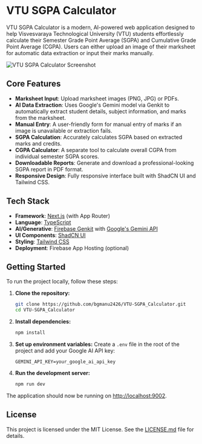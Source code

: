 # VTU SGPA Calculator

VTU SGPA Calculator is a modern, AI-powered web application designed to help Visvesvaraya Technological University (VTU) students effortlessly calculate their Semester Grade Point Average (SGPA) and Cumulative Grade Point Average (CGPA). Users can either upload an image of their marksheet for automatic data extraction or input their marks manually.

![VTU SGPA Calculator Screenshot](https://placehold.co/800x400.png?text=App+Screenshot)

## Core Features

-   **Marksheet Input**: Upload marksheet images (PNG, JPG) or PDFs.
-   **AI Data Extraction**: Uses Google's Gemini model via Genkit to automatically extract student details, subject information, and marks from the marksheet.
-   **Manual Entry**: A user-friendly form for manual entry of marks if an image is unavailable or extraction fails.
-   **SGPA Calculation**: Accurately calculates SGPA based on extracted marks and credits.
-   **CGPA Calculator**: A separate tool to calculate overall CGPA from individual semester SGPA scores.
-   **Downloadable Reports**: Generate and download a professional-looking SGPA report in PDF format.
-   **Responsive Design**: Fully responsive interface built with ShadCN UI and Tailwind CSS.

## Tech Stack

-   **Framework**: [Next.js](https://nextjs.org/) (with App Router)
-   **Language**: [TypeScript](https://www.typescriptlang.org/)
-   **AI/Generative**: [Firebase Genkit](https://firebase.google.com/docs/genkit) with [Google's Gemini API](https://ai.google.dev/)
-   **UI Components**: [ShadCN UI](https://ui.shadcn.com/)
-   **Styling**: [Tailwind CSS](https://tailwindcss.com/)
-   **Deployment**: Firebase App Hosting (optional)

## Getting Started

To run the project locally, follow these steps:

1.  **Clone the repository:**
    ```bash
    git clone https://github.com/bgmanu2426/VTU-SGPA_Calculator.git
    cd VTU-SGPA_Calculator
    ```

2.  **Install dependencies:**
    ```bash
    npm install
    ```

3.  **Set up environment variables:**
    Create a `.env` file in the root of the project and add your Google AI API key:
    ```
    GEMINI_API_KEY=your_google_ai_api_key
    ```

4.  **Run the development server:**
    ```bash
    npm run dev
    ```

The application should now be running on [http://localhost:9002](http://localhost:9002).

## License

This project is licensed under the MIT License. See the [LICENSE.md](LICENSE.md) file for details.
